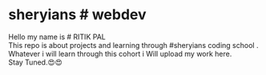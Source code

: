 # sheryians # webdev
Hello my name is # RITIK PAL <br>
This repo is about projects and learning through #sheryians coding school . Whatever i will learn through this cohort i Will upload my work here.<br>
Stay Tuned.😍😍
